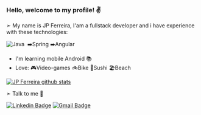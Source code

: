 ### Hello, welcome to my profile! ✌️

➣ My name is JP Ferreira, I'am a fullstack developer and i have experience with these technologies:

 ![Java](https://img.shields.io/badge/-Java-369?style=flat&logoColor=fff&logo=java)&nbsp;
 ➡️Spring
 ➡️Angular

- I'm learning mobile Android 📚
- Love:
 🎮Video-games
 🚲Bike
 🍣Sushi
 🏖️Beach


[![JP Ferreira github stats](https://github-readme-stats.vercel.app/api?username=jpferreiradev&theme=blue-green)](https://github.com/jpferreiradev/github-readme-stats)



➣ Talk to me 🔗

[![Linkedin Badge](https://img.shields.io/badge/-LinkedIn-blue?style=flat-square&logo=Linkedin&logoColor=white&link=https://www.linkedin.com/in/jo%C3%A3o-paulo-ferreira-33943a43//)](https://www.linkedin.com/in/jo%C3%A3o-paulo-ferreira-33943a43//)
[![Gmail Badge](https://img.shields.io/badge/-jpferreira.dev@gmail.com-red?style=flat-square&logo=Gmail&logoColor=white&link=mailto:jpferreira.dev@gmail.com)](mailto:jpferreira.dev@gmail.com)

